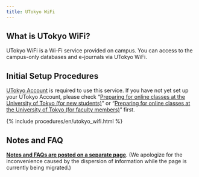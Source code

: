 ```yaml
---
title: UTokyo WiFi
---
```


## What is UTokyo WiFi?

UTokyo WiFi is a Wi-Fi service provided on campus. You can access to the campus-only databases and e-journals via UTokyo WiFi.

## Initial Setup Procedures

[UTokyo Account](https://www.u-tokyo.ac.jp/adm/dics/ja/account.html) is required to use this service. If you have not yet set up your UTokyo Account, please check “[Preparing for online classes at the University of Tokyo (for new students)](/en/oc/)” or “[Preparing for online classes at the University of Tokyo (for faculty members)](/en/faculty_members)” first.

{% include procedures/en/utokyo_wifi.html %}

## Notes and FAQ

**[Notes and FAQs are posted on a separate page](https://www.u-tokyo.ac.jp/adm/dics/ja/wifi.html)**. (We apologize for the inconvenience caused by the dispersion of information while the page is currently being migrated.)
